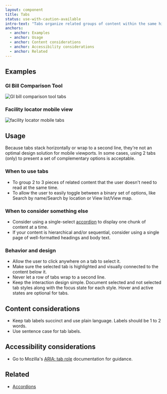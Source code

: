 ```yaml
---
layout: component
title: Tabs
status: use-with-caution-available
intro-text: "Tabs organize related groups of content within the same hierarchy into parallel views that a user can easily navigate between. The Design System Team considers tabs a deprecated component due to their incompatibility (in most cases) with mobile viewports."
anchors:
  - anchor: Examples
  - anchor: Usage
  - anchor: Content considerations
  - anchor: Accessibility considerations
  - anchor: Related
---
```



## Examples

### GI Bill Comparison Tool

![GI bill comparison tool tabs]({{site.baseurl}}/images/tabs-gibct.png) 

### Facility locator mobile view

![facility locator mobile tabs]({{site.baseurl}}/images/tabs-fac-loc-sm.png) 

## Usage

Because tabs stack horizontally or wrap to a second line, they're not an optimal design solution for mobile viewports. In some cases, using 2 tabs (only) to present a set of complementary options is acceptable.

### When to use tabs

* To group 2 to 3 pieces of related content that the user doesn't need to read at the same time.
* To allow the user to easily toggle between a binary set of options, like Search by name/Search by location or View list/View map.

### When to consider something else

* Consider using a single-select [accordion](https://design.va.gov/components/accordions) to display one chunk of content at a time.
* If your content is hierarchical and/or sequential, consider using a single page of well-formatted headings and body text.

### Behavior and design

* Allow the user to click anywhere on a tab to select it.
* Make sure the selected tab is highlighted and visually connected to the content below it.
* Never let a row of tabs wrap to a second line.
* Keep the interaction design simple. Document selected and not selected tab styles along with the focus state for each style. Hover and active states are optional for tabs.

## Content considerations

* Keep tab labels succinct and use plain language. Labels should be 1 to 2 words.
* Use sentence case for tab labels.

## Accessibility considerations

* Go to Mozilla's [ARIA: tab role](https://developer.mozilla.org/en-US/docs/Web/Accessibility/ARIA/Roles/tab_role) documentation for guidance.

## Related

* [Accordions](https://design.va.gov/components/accordions)
